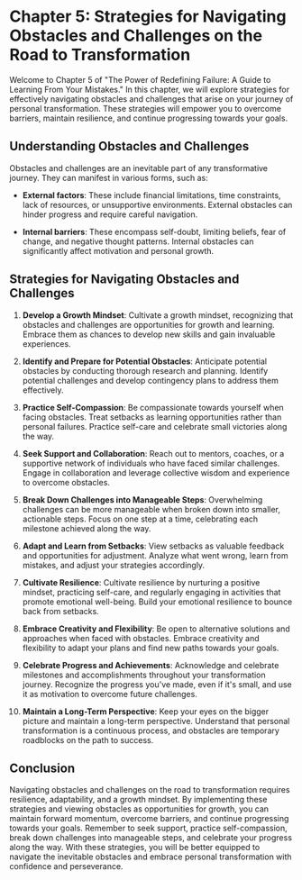 Chapter 5: Strategies for Navigating Obstacles and Challenges on the Road to Transformation
===========================================================================================

Welcome to Chapter 5 of "The Power of Redefining Failure: A Guide to Learning From Your Mistakes." In this chapter, we will explore strategies for effectively navigating obstacles and challenges that arise on your journey of personal transformation. These strategies will empower you to overcome barriers, maintain resilience, and continue progressing towards your goals.

**Understanding Obstacles and Challenges**
------------------------------------------

Obstacles and challenges are an inevitable part of any transformative journey. They can manifest in various forms, such as:

* **External factors**: These include financial limitations, time constraints, lack of resources, or unsupportive environments. External obstacles can hinder progress and require careful navigation.

* **Internal barriers**: These encompass self-doubt, limiting beliefs, fear of change, and negative thought patterns. Internal obstacles can significantly affect motivation and personal growth.

**Strategies for Navigating Obstacles and Challenges**
------------------------------------------------------

1. **Develop a Growth Mindset**: Cultivate a growth mindset, recognizing that obstacles and challenges are opportunities for growth and learning. Embrace them as chances to develop new skills and gain invaluable experiences.

2. **Identify and Prepare for Potential Obstacles**: Anticipate potential obstacles by conducting thorough research and planning. Identify potential challenges and develop contingency plans to address them effectively.

3. **Practice Self-Compassion**: Be compassionate towards yourself when facing obstacles. Treat setbacks as learning opportunities rather than personal failures. Practice self-care and celebrate small victories along the way.

4. **Seek Support and Collaboration**: Reach out to mentors, coaches, or a supportive network of individuals who have faced similar challenges. Engage in collaboration and leverage collective wisdom and experience to overcome obstacles.

5. **Break Down Challenges into Manageable Steps**: Overwhelming challenges can be more manageable when broken down into smaller, actionable steps. Focus on one step at a time, celebrating each milestone achieved along the way.

6. **Adapt and Learn from Setbacks**: View setbacks as valuable feedback and opportunities for adjustment. Analyze what went wrong, learn from mistakes, and adjust your strategies accordingly.

7. **Cultivate Resilience**: Cultivate resilience by nurturing a positive mindset, practicing self-care, and regularly engaging in activities that promote emotional well-being. Build your emotional resilience to bounce back from setbacks.

8. **Embrace Creativity and Flexibility**: Be open to alternative solutions and approaches when faced with obstacles. Embrace creativity and flexibility to adapt your plans and find new paths towards your goals.

9. **Celebrate Progress and Achievements**: Acknowledge and celebrate milestones and accomplishments throughout your transformation journey. Recognize the progress you've made, even if it's small, and use it as motivation to overcome future challenges.

10. **Maintain a Long-Term Perspective**: Keep your eyes on the bigger picture and maintain a long-term perspective. Understand that personal transformation is a continuous process, and obstacles are temporary roadblocks on the path to success.

**Conclusion**
--------------

Navigating obstacles and challenges on the road to transformation requires resilience, adaptability, and a growth mindset. By implementing these strategies and viewing obstacles as opportunities for growth, you can maintain forward momentum, overcome barriers, and continue progressing towards your goals. Remember to seek support, practice self-compassion, break down challenges into manageable steps, and celebrate your progress along the way. With these strategies, you will be better equipped to navigate the inevitable obstacles and embrace personal transformation with confidence and perseverance.
